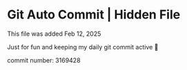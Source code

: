 # Git Auto Commit | Hidden File

This file was added Feb 12, 2025

Just for fun and keeping my daily git commit active 🤪

commit number: 3169428
